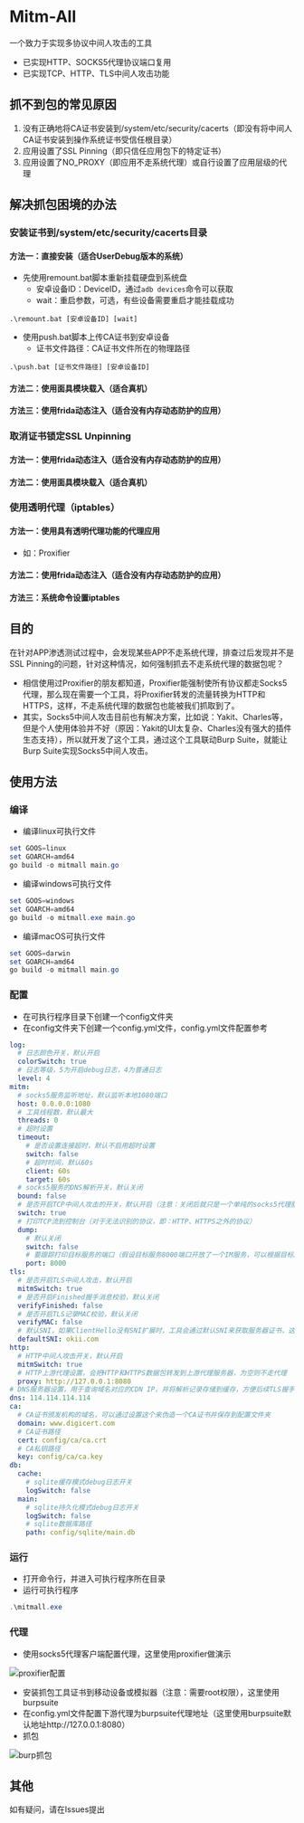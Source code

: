 # Mitm-All
一个致力于实现多协议中间人攻击的工具

- 已实现HTTP、SOCKS5代理协议端口复用
- 已实现TCP、HTTP、TLS中间人攻击功能

## 抓不到包的常见原因

1. 没有正确地将CA证书安装到/system/etc/security/cacerts（即没有将中间人CA证书安装到操作系统证书受信任根目录）
2. 应用设置了SSL Pinning（即只信任应用包下的特定证书）
3. 应用设置了NO_PROXY（即应用不走系统代理）或自行设置了应用层级的代理

## 解决抓包困境的办法

### 安装证书到/system/etc/security/cacerts目录

#### 方法一：直接安装（适合UserDebug版本的系统）

- 先使用remount.bat脚本重新挂载硬盘到系统盘
  - 安卓设备ID：DeviceID，通过`adb devices`命令可以获取
  - wait：重启参数，可选，有些设备需要重启才能挂载成功

```shell
.\remount.bat [安卓设备ID] [wait]
```

- 使用push.bat脚本上传CA证书到安卓设备
  - 证书文件路径：CA证书文件所在的物理路径

```shell
.\push.bat [证书文件路径] [安卓设备ID]
```

#### 方法二：使用面具模块载入（适合真机）

#### 方法三：使用frida动态注入（适合没有内存动态防护的应用）

### 取消证书锁定SSL Unpinning

#### 方法一：使用frida动态注入（适合没有内存动态防护的应用）

#### 方法二：使用面具模块载入（适合真机）

### 使用透明代理（iptables）

#### 方法一：使用具有透明代理功能的代理应用

- 如：Proxifier

#### 方法二：使用frida动态注入（适合没有内存动态防护的应用）

#### 方法三：系统命令设置iptables

## 目的

在针对APP渗透测试过程中，会发现某些APP不走系统代理，排查过后发现并不是SSL Pinning的问题，针对这种情况，如何强制抓去不走系统代理的数据包呢？

- 相信使用过Proxifier的朋友都知道，Proxifier能强制使所有协议都走Socks5代理，那么现在需要一个工具，将Proxifier转发的流量转换为HTTP和HTTPS，这样，不走系统代理的数据包也能被我们抓取到了。
- 其实，Socks5中间人攻击目前也有解决方案，比如说：Yakit、Charles等，但是个人使用体验并不好（原因：Yakit的UI太复杂、Charles没有强大的插件生态支持），所以就开发了这个工具，通过这个工具联动Burp Suite，就能让Burp Suite实现Socks5中间人攻击。

## 使用方法

### 编译

- 编译linux可执行文件

```powershell
set GOOS=linux
set GOARCH=amd64
go build -o mitmall main.go
```

- 编译windows可执行文件

```powershell
set GOOS=windows
set GOARCH=amd64
go build -o mitmall.exe main.go
```

- 编译macOS可执行文件

```powershell
set GOOS=darwin
set GOARCH=amd64
go build -o mitmall main.go
```

### 配置

- 在可执行程序目录下创建一个config文件夹
- 在config文件夹下创建一个config.yml文件，config.yml文件配置参考

```yaml
log:
  # 日志颜色开关，默认开启
  colorSwitch: true
  # 日志等级，5为开启debug日志，4为普通日志
  level: 4
mitm:
  # socks5服务监听地址，默认监听本地1080端口
  host: 0.0.0.0:1080
  # 工具线程数，默认最大
  threads: 0
  # 超时设置
  timeout:
    # 是否设置连接超时，默认不启用超时设置
    switch: false
    # 超时时间，默认60s
    client: 60s
    target: 60s
  # socks5服务的DNS解析开关，默认关闭
  bound: false
  # 是否开启TCP中间人攻击的开关，默认开启（注意：关闭后就只是一个单纯的socks5代理服务）
  switch: true
  # 打印TCP流到控制台（对于无法识别的协议，即：HTTP、HTTPS之外的协议）
  dump:
    # 默认关闭
    switch: false
    # 要跟踪打印目标服务的端口（假设目标服务8000端口开放了一个IM服务，可以根据目标服务端口打印TCP流信息）
    port: 8000
tls:
  # 是否开启TLS中间人攻击，默认开启
  mitmSwitch: true
  # 是否开启Finished握手消息校验，默认关闭
  verifyFinished: false
  # 是否开启TLS记录MAC校验，默认关闭
  verifyMAC: false
  # 默认SNI，如果ClientHello没有SNI扩展时，工具会通过默认SNI来获取服务器证书，这里必须配置！！！
  defaultSNI: okii.com
http:
  # HTTP中间人攻击开关，默认开启
  mitmSwitch: true
  # HTTP上游代理设置，会把HTTP和HTTPS数据包转发到上游代理服务器，为空则不走代理
  proxy: http://127.0.0.1:8080
# DNS服务器设置，用于查询域名对应的CDN IP，并将解析记录存储到缓存，方便后续TLS握手进行IP反查域名获取证书
dns: 114.114.114.114
ca:
  # CA证书颁发机构的域名，可以通过设置这个来伪造一个CA证书并保存到配置文件夹
  domain: www.digicert.com
  # CA证书路径
  cert: config/ca/ca.crt
  # CA私钥路径
  key: config/ca/ca.key
db:
  cache:
    # sqlite缓存模式debug日志开关
    logSwitch: false
  main:
    # sqlite持久化模式debug日志开关
    logSwitch: false
    # sqlite数据库路径
    path: config/sqlite/main.db
```

### 运行

- 打开命令行，并进入可执行程序所在目录
- 运行可执行程序

```powershell
.\mitmall.exe
```

### 代理

- 使用socks5代理客户端配置代理，这里使用proxifier做演示

![proxifier配置](./images/1.png)

- 安装抓包工具证书到移动设备或模拟器（注意：需要root权限），这里使用burpsuite
- 在config.yml文件配置下游代理为burpsuite代理地址（这里使用burpsuite默认地址http://127.0.0.1:8080）
- 抓包

![burp抓包](./images/2.png)

## 其他

如有疑问，请在Issues提出
